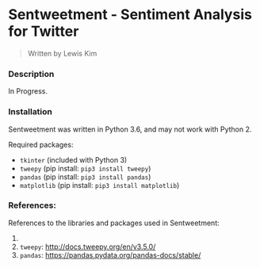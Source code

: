 # Sentweetment - Sentiment Analysis for Twitter
> Written by Lewis Kim

### Description

In Progress.

### Installation

Sentweetment was written in Python 3.6, and may not work with Python 2.

Required packages:
- ``tkinter`` (included with Python 3)
- ``tweepy`` (pip install: ``pip3 install tweepy``)
- ``pandas`` (pip install: ``pip3 install pandas``)
- ``matplotlib`` (pip install: ``pip3 install matplotlib``)


### References:

References to the libraries and packages used in Sentweetment:

1)
2) ``tweepy``: http://docs.tweepy.org/en/v3.5.0/
3) ``pandas``: https://pandas.pydata.org/pandas-docs/stable/
